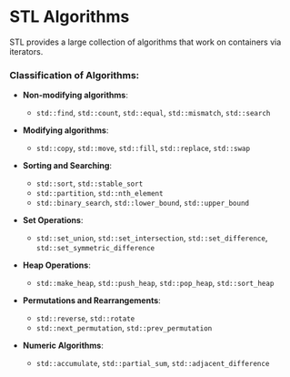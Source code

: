# STL Algorithms
STL provides a large collection of algorithms that work on containers via iterators.

### Classification of Algorithms:
- **Non-modifying algorithms**:
  - `std::find`, `std::count`, `std::equal`, `std::mismatch`, `std::search`
  
- **Modifying algorithms**:
  - `std::copy`, `std::move`, `std::fill`, `std::replace`, `std::swap`

- **Sorting and Searching**:
  - `std::sort`, `std::stable_sort`
  - `std::partition`, `std::nth_element`
  - `std::binary_search`, `std::lower_bound`, `std::upper_bound`

- **Set Operations**:
  - `std::set_union`, `std::set_intersection`, `std::set_difference`, `std::set_symmetric_difference`

- **Heap Operations**:
  - `std::make_heap`, `std::push_heap`, `std::pop_heap`, `std::sort_heap`

- **Permutations and Rearrangements**:
  - `std::reverse`, `std::rotate`
  - `std::next_permutation`, `std::prev_permutation`

- **Numeric Algorithms**:
  - `std::accumulate`, `std::partial_sum`, `std::adjacent_difference`


